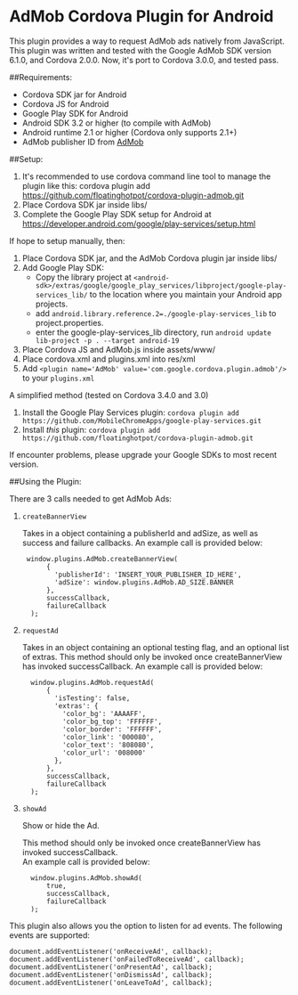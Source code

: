 AdMob Cordova Plugin for Android
================================

This plugin provides a way to request AdMob ads natively from JavaScript.
This plugin was written and tested with the Google AdMob SDK version 6.1.0,
and Cordova 2.0.0.
Now, it's port to Cordova 3.0.0, and tested pass.

##Requirements:

- Cordova SDK jar for Android
- Cordova JS for Android
- Google Play SDK for Android
- Android SDK 3.2 or higher (to compile with AdMob)
- Android runtime 2.1 or higher (Cordova only supports 2.1+)
- AdMob publisher ID from [AdMob](www.admob.com)

##Setup:

1. It's recommended to use cordova command line tool to manage the plugin like this:
   cordova plugin add https://github.com/floatinghotpot/cordova-plugin-admob.git
2. Place Cordova SDK jar inside libs/
3. Complete the Google Play SDK setup for Android at
   https://developer.android.com/google/play-services/setup.html

If hope to setup manually, then:

1. Place Cordova SDK jar, and the AdMob Cordova plugin
   jar inside libs/
2. Add Google Play SDK:
      * Copy the library project at ```<android-sdk>/extras/google/google_play_services/libproject/google-play-services_lib/``` to the location where you maintain your Android app projects. 
      * add ```android.library.reference.2=./google-play-services_lib``` to project.properties.
      * enter the google-play-services_lib directory, run ```android update lib-project -p . --target android-19```
3. Place Cordova JS and AdMob.js inside assets/www/
4. Place cordova.xml and plugins.xml into res/xml
5. Add `<plugin name='AdMob' value='com.google.cordova.plugin.admob'/>`
   to your `plugins.xml`

A simplified method (tested on Cordova 3.4.0 and 3.0)

1. Install the Google Play Services plugin:
```cordova plugin add https://github.com/MobileChromeApps/google-play-services.git```
2. Install _this_ plugin:
```cordova plugin add https://github.com/floatinghotpot/cordova-plugin-admob.git```

If encounter problems, please upgrade your Google SDKs to most recent version.

##Using the Plugin:

There are 3 calls needed to get AdMob Ads:

1. `createBannerView`

   Takes in a object containing a publisherId and adSize, as well as success
   and failure callbacks.  An example call is provided below:

        window.plugins.AdMob.createBannerView(
             {
               'publisherId': 'INSERT_YOUR_PUBLISHER_ID_HERE',
               'adSize': window.plugins.AdMob.AD_SIZE.BANNER
             },
             successCallback,
             failureCallback
         );

2. `requestAd`

   Takes in an object containing an optional testing flag, and an optional
   list of extras.  This method should only be invoked once createBannerView
   has invoked successCallback.  An example call is provided below:

         window.plugins.AdMob.requestAd(
             {
               'isTesting': false,
               'extras': {
                 'color_bg': 'AAAAFF',
                 'color_bg_top': 'FFFFFF',
                 'color_border': 'FFFFFF',
                 'color_link': '000080',
                 'color_text': '808080',
                 'color_url': '008000'
               },
             },
             successCallback,
             failureCallback
         );


3. `showAd`

   Show or hide the Ad.
   
   This method should only be invoked once createBannerView has invoked successCallback.  
   An example call is provided below:

         window.plugins.AdMob.showAd( 
             true,
             successCallback,
             failureCallback
         );

This plugin also allows you the option to listen for ad events.  The following
events are supported:

    document.addEventListener('onReceiveAd', callback);
    document.addEventListener('onFailedToReceiveAd', callback);
    document.addEventListener('onPresentAd', callback);
    document.addEventListener('onDismissAd', callback);
    document.addEventListener('onLeaveToAd', callback); 
